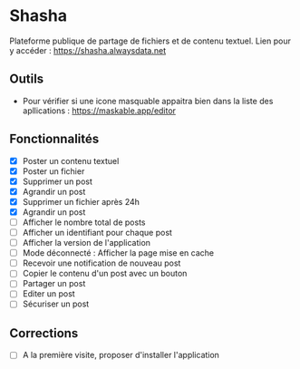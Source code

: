 # Shasha

Plateforme publique de partage de fichiers et de contenu textuel.
Lien pour y accéder : <https://shasha.alwaysdata.net>

## Outils

- Pour vérifier si une icone masquable appaitra bien dans la liste des apllications : <https://maskable.app/editor>

## Fonctionnalités

- [x] Poster un contenu textuel
- [x] Poster un fichier
- [x] Supprimer un post
- [x] Agrandir un post
- [x] Supprimer un fichier après 24h
- [x] Agrandir un post
- [ ] Afficher le nombre total de posts
- [ ] Afficher un identifiant pour chaque post
- [ ] Afficher la version de l'application
- [ ] Mode déconnecté : Afficher la page mise en cache
- [ ] Recevoir une notification de nouveau post
- [ ] Copier le contenu d'un post avec un bouton
- [ ] Partager un post
- [ ] Editer un post
- [ ] Sécuriser un post

## Corrections

- [ ] A la première visite, proposer d'installer l'application
